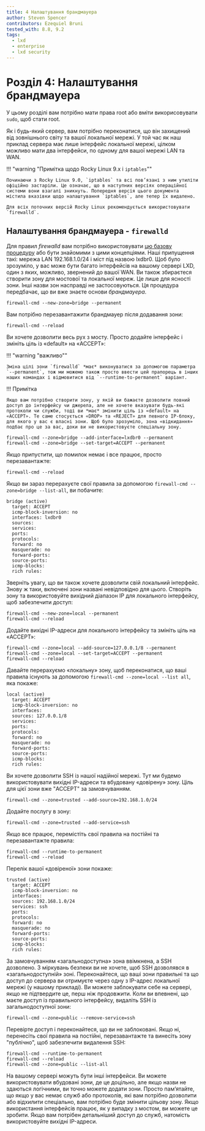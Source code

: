 ```yaml
---
title: 4 Налаштування брандмауера
author: Steven Spencer
contributors: Ezequiel Bruni
tested_with: 8.8, 9.2
tags:
  - lxd
  - enterprise
  - lxd security
---
```


# Розділ 4: Налаштування брандмауера

У цьому розділі вам потрібно мати права root або вміти викорисовувати `sudo`, щоб стати root.

Як і будь-який сервер, вам потрібно переконатися, що він захищений від зовнішнього світу та вашої локальної мережі. У той час як наш приклад сервера має лише інтерфейс локальної мережі, цілком можливо мати два інтерфейси, по одному для вашої мережі LAN та WAN.

!!! "warning "Примітка щодо Rocky Linux 9.x і `iptables`""

    Починаючи з Rocky Linux 9.0, `iptables` та всі пов’язані з ним утиліти офіційно застаріли. Це означає, що в наступних версіях операційної системи вони взагалі зникнуть. Попередня версія цього документа містила вказівки щодо налаштування `iptables`, але тепер їх видалено. 
    
    Для всіх поточних версій Rocky Linux рекомендується використовувати `firewalld`.

## Налаштування брандмауера - `firewalld`

Для правил _firewalld_ вам потрібно використовувати [цю базову процедуру](../../guides/security/firewalld.md) або бути знайомими з цими концепціями. Наші припущення такі: мережа LAN 192.168.1.0/24 і міст під назвою lxdbr0. Щоб було зрозуміло, у вас може бути багато інтерфейсів на вашому сервері LXD, один з яких, можливо, звернений до вашої WAN. Ви також збираєтеся створити зону для мостової та локальної мереж. Це лише для ясності зони. Інші назви зон насправді не застосовуються. Ця процедура передбачає, що ви вже знаєте основи _брандмауера_.

```
firewall-cmd --new-zone=bridge --permanent
```

Вам потрібно перезавантажити брандмауер після додавання зони:

```
firewall-cmd --reload
```

Ви хочете дозволити весь рух з мосту. Просто додайте інтерфейс і змініть ціль із «default» на «ACCEPT»:

!!! "warning "важливо""

    Зміна цілі зони `firewalld` *має* виконуватися за допомогою параметра `--permanent`, тож ми можемо також просто ввести цей прапорець в інших наших командах і відмовитися від `--runtime-to-permanent` варіант.

!!! Примітка

    Якщо вам потрібно створити зону, у якій ви бажаєте дозволити повний доступ до інтерфейсу чи джерела, але не хочете вказувати будь-які протоколи чи служби, тоді ви *має* змінити ціль із «default» на «ACCEPT». Те саме стосується «DROP» та «REJECT» для певного IP-блоку, для якого у вас є власні зони. Щоб було зрозуміло, зона «відкидання» подбає про це за вас, доки ви не використовуєте спеціальну зону.

```
firewall-cmd --zone=bridge --add-interface=lxdbr0 --permanent
firewall-cmd --zone=bridge --set-target=ACCEPT --permanent
```
Якщо припустити, що помилок немає і все працює, просто перезавантажте:

```
firewall-cmd --reload
```
Якщо ви зараз перерахуєте свої правила за допомогою `firewall-cmd --zone=bridge --list-all`, ви побачите:

```
bridge (active)
  target: ACCEPT
  icmp-block-inversion: no
  interfaces: lxdbr0
  sources:
  services:
  ports:
  protocols:
  forward: no
  masquerade: no
  forward-ports:
  source-ports:
  icmp-blocks:
  rich rules:
```
Зверніть увагу, що ви також хочете дозволити свій локальний інтерфейс. Знову ж таки, включені зони названі невідповідно для цього. Створіть зону та використовуйте вихідний діапазон IP для локального інтерфейсу, щоб забезпечити доступ:

```
firewall-cmd --new-zone=local --permanent
firewall-cmd --reload
```
Додайте вихідні IP-адреси для локального інтерфейсу та змініть ціль на «ACCEPT»:

```
firewall-cmd --zone=local --add-source=127.0.0.1/8 --permanent
firewall-cmd --zone=local --set-target=ACCEPT --permanent
firewall-cmd --reload
```
Давайте перерахуємо «локальну» зону, щоб переконатися, що ваші правила існують за допомогою `firewall-cmd --zone=local --list all`, яка покаже:

```
local (active)
  target: ACCEPT
  icmp-block-inversion: no
  interfaces:
  sources: 127.0.0.1/8
  services:
  ports:
  protocols:
  forward: no
  masquerade: no
  forward-ports:
  source-ports:
  icmp-blocks:
  rich rules:
```

Ви хочете дозволити SSH із нашої надійної мережі. Тут ми будемо використовувати вихідні IP-адреси та вбудовану «довірену» зону. Ціль для цієї зони вже "ACCEPT" за замовчуванням.

```
firewall-cmd --zone=trusted --add-source=192.168.1.0/24
```
Додайте послугу в зону:

```
firewall-cmd --zone=trusted --add-service=ssh
```
Якщо все працює, перемістіть свої правила на постійні та перезавантажте правила:

```
firewall-cmd --runtime-to-permanent
firewall-cmd --reload
```
Перелік вашої «довіреної» зони покаже:

```
trusted (active)
  target: ACCEPT
  icmp-block-inversion: no
  interfaces:
  sources: 192.168.1.0/24
  services: ssh
  ports:
  protocols:
  forward: no
  masquerade: no
  forward-ports:
  source-ports:
  icmp-blocks:
  rich rules:
```

За замовчуванням «загальнодоступна» зона ввімкнена, а SSH дозволено. З міркувань безпеки ви не хочете, щоб SSH дозволявся в «загальнодоступній» зоні. Переконайтеся, що ваші зони правильні та що доступ до сервера ви отримуєте через одну з IP-адрес локальної мережі (у нашому прикладі). Ви можете заблокувати себе на сервері, якщо не підтвердите це, перш ніж продовжити. Коли ви впевнені, що маєте доступ із правильного інтерфейсу, видаліть SSH із загальнодоступної зони:

```
firewall-cmd --zone=public --remove-service=ssh
```

Перевірте доступ і переконайтеся, що ви не заблоковані. Якщо ні, перенесіть свої правила на постійні, перезавантажте та винесіть зону "публічно", щоб забезпечити видалення SSH:

```
firewall-cmd --runtime-to-permanent
firewall-cmd --reload
firewall-cmd --zone=public --list-all
```

На вашому сервері можуть бути інші інтерфейси. Ви можете використовувати вбудовані зони, де це доцільно, але якщо назви не здаються логічними, ви точно можете додати зони. Просто пам’ятайте, що якщо у вас немає служб або протоколів, які вам потрібно дозволити або відхилити спеціально, вам потрібно буде змінити цільову зону. Якщо використання інтерфейсів працює, як у випадку з мостом, ви можете це зробити. Якщо вам потрібен детальніший доступ до служб, натомість використовуйте вихідні IP-адреси.
